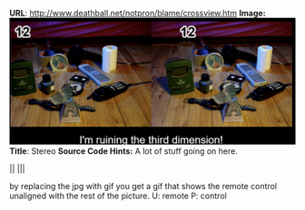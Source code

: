 **URL**: http://www.deathball.net/notpron/blame/crossview.htm
**Image:**
![Pasted image 20250117141404.png](Pasted%20image%2020250117141404.png)
**Title**: Stereo
**Source Code Hints:**
A lot of stuff going on here.

<!-- switch pics for parallel view -->

\|<!--GIF me my picture back-->\|
\||<!--http://www.deathball.net/temp/dragon.zip-->\|

by replacing the jpg with gif you get a gif that shows the remote control unaligned with the rest of the picture.
U: remote
P: control
